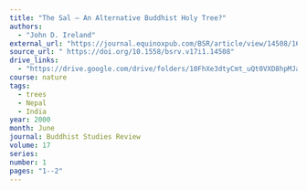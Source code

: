 ```yaml
---
title: "The Sal — An Alternative Buddhist Holy Tree?"
authors:
  - "John D. Ireland"
external_url: "https://journal.equinoxpub.com/BSR/article/view/14508/16725"
source_url: " https://doi.org/10.1558/bsrv.v17i1.14508"
drive_links:
  - "https://drive.google.com/drive/folders/10FhXe3dtyCmt_uQt0VXD8hpMJaDCjS2T"
course: nature
tags:
  - trees
  - Nepal
  - India
year: 2000
month: June
journal: Buddhist Studies Review
volume: 17
series: 
number: 1
pages: "1--2"
---
```

